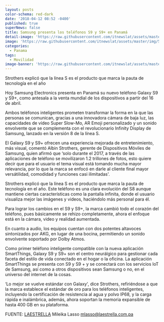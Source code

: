 ```yaml
---
layout: posts
color-schema: red-dark
date: '2018-04-12 08:52 -0400'
published: true
superNews: false
title: Samsung presenta los teléfonos S9 y S9+ en Panamá
detail-image: 'https://raw.githubusercontent.com/itnewslat/assets/master/img/1024x680/S9g.jpg'
image: 'https://raw.githubusercontent.com/itnewslat/assets/master/img/540x320/S9p.jpg'
categories:
  - Panama
tags:
  - Movilidad
image-banner: 'https://raw.githubusercontent.com/itnewslat/assets/master/img/1200x450/S9l.jpg'
---
```

Strothers explicó que la línea S es el producto que marca la pauta de tecnología en el año

Hoy Samsung Electronics presenta en Panamá su nuevo teléfono Galaxy S9 y S9+, como antesala a la venta mundial de los dispositivos a partir del 16 de abril.

Ambos teléfonos inteligentes prometen transformar la forma en la que las personas se comunican, gracias a una innovadora cámara de baja luz, las capacidades de vídeo Super Slow-Mo, AR Emoji personalizado y un sonido envolvente que se complementa con el revolucionario Infinity Display de Samsung, lanzado en la versión 8 de la línea S.

El Galaxy S9 y S9+ ofrecen una experiencia mejorada de entretenimiento, más visual, comentó Albin Strothers, gerente de Dispositivos Móviles de Samsung, quien afirmó que ‘solo durante el 2017, a través de las aplicaciones de teléfono se movilizaron 1.2 trillones de fotos, esto quiere decir que para el usuario el tema visual está tomando mucha mayor relevancia, por lo que la marca se enfocó en darle al cliente final mayor versátilidad, comodidad y funciones casi ilimitadas'.

Strothers explicó que la línea S es el producto que marca la pauta de tecnología en el año. Este teléfono es una clara evolución del S8 aunque mantiene ciertas características como la pantalla infinita, donde el usuario visualiza mejor las imágenes y videos, haciéndolo más personal para él.

Para lograr los cambios en el S9 y S9+, la marca cambió todo el corazón del teléfono, pues básicamente se rehizo completamente, ahora el enfoque está en la cámara, video y realidad aumentada.

En cuanto a audio, los equipos cuentan con dos potentes altavoces sintonizados por AKG, en lugar de una bocina, permitiendo un sonido envolvente soportado por Dolby Atmos.

Como primer teléfono inteligente compatible con la nueva aplicación SmartThings, Galaxy S9 y S9+ son el centro neurálgico para gestionar cada faceta del estilo de vida conectado en el hogar o la oficina. La aplicación SmartThings se presenta con S9 y S9 + y se conectará con los servicios IoT de Samsung, así como a otros dispositivos sean Samsung o no, en el universo del internet de la cosas.

‘Lo mejor se vuelve estándar con Galaxy', dice Strothers, refiriéndose a que la marca establece el estándar de oro para los teléfonos inteligentes, incluyendo la certificación de resistencia al agua y polvo IP68, y la carga rápida e inalámbrica, además, ahora soportan la memoria expansible de hasta 400 GB en su plataforma.

FUENTE: [LAESTRELLA](http://laestrella.com.pa/vida-de-hoy/tecnologia/samsung-presenta-telefonos-panama/24057997)
Mileika Lasso
mlasso@laestrella.com.pa
